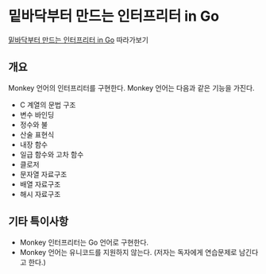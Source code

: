 # 밑바닥부터 만드는 인터프리터 in Go

[밑바닥부터 만드는 인터프리터 in Go](https://ebook.insightbook.co.kr/book/101) 따라가보기

## 개요

Monkey 언어의 인터프리터를 구현한다. Monkey 언어는 다음과 같은 기능을 가진다.

- C 계열의 문법 구조
- 변수 바인딩
- 정수와 불
- 산술 표현식
- 내장 함수
- 일급 함수와 고차 함수
- 클로저
- 문자열 자료구조
- 배열 자료구조
- 해시 자료구조

## 기타 특이사항

- Monkey 인터프리터는 Go 언어로 구현한다.
- Monkey 언어는 유니코드를 지원하지 않는다. (저자는 독자에게 연습문제로 남긴다고 한다.)
